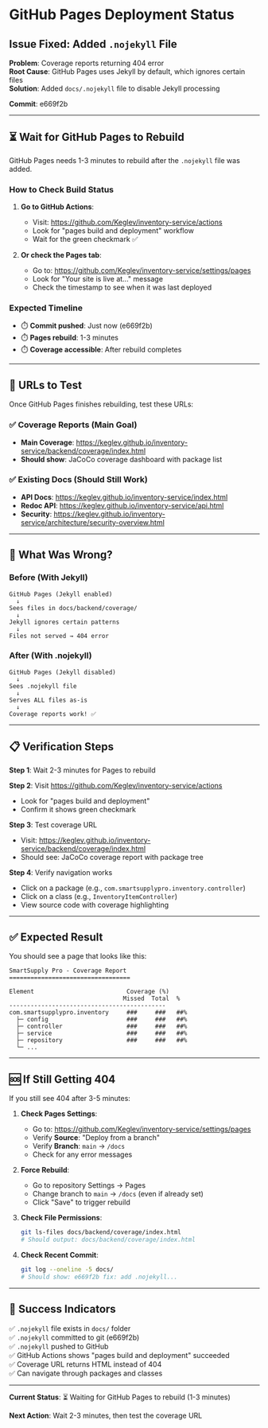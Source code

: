 # GitHub Pages Deployment Status

## Issue Fixed: Added `.nojekyll` File

**Problem**: Coverage reports returning 404 error  
**Root Cause**: GitHub Pages uses Jekyll by default, which ignores certain files  
**Solution**: Added `docs/.nojekyll` file to disable Jekyll processing  

**Commit**: e669f2b

---

## ⏳ Wait for GitHub Pages to Rebuild

GitHub Pages needs 1-3 minutes to rebuild after the `.nojekyll` file was added.

### How to Check Build Status

1. **Go to GitHub Actions**:
   - Visit: https://github.com/Keglev/inventory-service/actions
   - Look for "pages build and deployment" workflow
   - Wait for the green checkmark ✅

2. **Or check the Pages tab**:
   - Go to: https://github.com/Keglev/inventory-service/settings/pages
   - Look for "Your site is live at..." message
   - Check the timestamp to see when it was last deployed

### Expected Timeline

- ⏱️ **Commit pushed**: Just now (e669f2b)
- ⏱️ **Pages rebuild**: 1-3 minutes
- ⏱️ **Coverage accessible**: After rebuild completes

---

## 🔗 URLs to Test

Once GitHub Pages finishes rebuilding, test these URLs:

### ✅ Coverage Reports (Main Goal)
- **Main Coverage**: https://keglev.github.io/inventory-service/backend/coverage/index.html
- **Should show**: JaCoCo coverage dashboard with package list

### ✅ Existing Docs (Should Still Work)
- **API Docs**: https://keglev.github.io/inventory-service/index.html
- **Redoc API**: https://keglev.github.io/inventory-service/api.html
- **Security**: https://keglev.github.io/inventory-service/architecture/security-overview.html

---

## 🐛 What Was Wrong?

### Before (With Jekyll)
```
GitHub Pages (Jekyll enabled)
  ↓
Sees files in docs/backend/coverage/
  ↓
Jekyll ignores certain patterns
  ↓
Files not served → 404 error
```

### After (With .nojekyll)
```
GitHub Pages (Jekyll disabled)
  ↓
Sees .nojekyll file
  ↓
Serves ALL files as-is
  ↓
Coverage reports work! ✅
```

---

## 📋 Verification Steps

**Step 1**: Wait 2-3 minutes for Pages to rebuild

**Step 2**: Visit https://github.com/Keglev/inventory-service/actions
- Look for "pages build and deployment"
- Confirm it shows green checkmark

**Step 3**: Test coverage URL
- Visit: https://keglev.github.io/inventory-service/backend/coverage/index.html
- Should see: JaCoCo coverage report with package tree

**Step 4**: Verify navigation works
- Click on a package (e.g., `com.smartsupplypro.inventory.controller`)
- Click on a class (e.g., `InventoryItemController`)
- View source code with coverage highlighting

---

## ✅ Expected Result

You should see a page that looks like this:

```
SmartSupply Pro - Coverage Report
==================================

Element                          Coverage (%)
                                Missed  Total  %
--------------------------------------------
com.smartsupplypro.inventory     ###     ###   ##%
  ├─ config                      ###     ###   ##%
  ├─ controller                  ###     ###   ##%
  ├─ service                     ###     ###   ##%
  ├─ repository                  ###     ###   ##%
  └─ ...
```

---

## 🆘 If Still Getting 404

If you still see 404 after 3-5 minutes:

1. **Check Pages Settings**:
   - Go to: https://github.com/Keglev/inventory-service/settings/pages
   - Verify **Source**: "Deploy from a branch"
   - Verify **Branch**: `main` → `/docs`
   - Check for any error messages

2. **Force Rebuild**:
   - Go to repository Settings → Pages
   - Change branch to `main` → `/docs` (even if already set)
   - Click "Save" to trigger rebuild

3. **Check File Permissions**:
   ```bash
   git ls-files docs/backend/coverage/index.html
   # Should output: docs/backend/coverage/index.html
   ```

4. **Check Recent Commit**:
   ```bash
   git log --oneline -5 docs/
   # Should show: e669f2b fix: add .nojekyll...
   ```

---

## 🎯 Success Indicators

✅ `.nojekyll` file exists in `docs/` folder  
✅ `.nojekyll` committed to git (e669f2b)  
✅ `.nojekyll` pushed to GitHub  
✅ GitHub Actions shows "pages build and deployment" succeeded  
✅ Coverage URL returns HTML instead of 404  
✅ Can navigate through packages and classes  

---

**Current Status**: ⏳ Waiting for GitHub Pages to rebuild (1-3 minutes)

**Next Action**: Wait 2-3 minutes, then test the coverage URL
